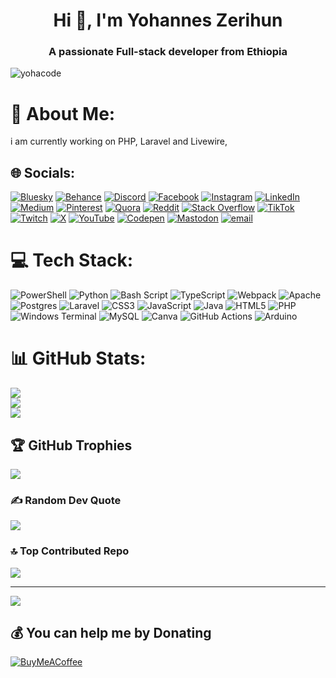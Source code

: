 <h1 align="center">Hi 👋, I'm Yohannes Zerihun</h1>
<h3 align="center">A passionate Full-stack developer from Ethiopia</h3>

<p align="left"> <img src="https://komarev.com/ghpvc/?username=yohacode&label=Profile%20views&color=0e75b6&style=flat" alt="yohacode" /> </p>

# 💫 About Me:
i am currently working on PHP, Laravel  and Livewire,


## 🌐 Socials:
[![Bluesky](https://img.shields.io/badge/bluesky-0285FF?style=for-the-badge&logo=bluesky&logoColor=%23FFFFFF)](https://bsky.app/profile/@yohacodes) [![Behance](https://img.shields.io/badge/Behance-1769ff?logo=behance&logoColor=white)](https://behance.net/yohacodes) [![Discord](https://img.shields.io/badge/Discord-%237289DA.svg?logo=discord&logoColor=white)](https://discord.gg/yohacodes) [![Facebook](https://img.shields.io/badge/Facebook-%231877F2.svg?logo=Facebook&logoColor=white)](https://facebook.com/yohacodes) [![Instagram](https://img.shields.io/badge/Instagram-%23E4405F.svg?logo=Instagram&logoColor=white)](https://instagram.com/yohacodes) [![LinkedIn](https://img.shields.io/badge/LinkedIn-%230077B5.svg?logo=linkedin&logoColor=white)](https://linkedin.com/in/yohacodes) [![Medium](https://img.shields.io/badge/Medium-12100E?logo=medium&logoColor=white)](https://medium.com/@yohacodes) [![Pinterest](https://img.shields.io/badge/Pinterest-%23E60023.svg?logo=Pinterest&logoColor=white)](https://pinterest.com/yohacodes) [![Quora](https://img.shields.io/badge/Quora-%23B92B27.svg?logo=Quora&logoColor=white)](https://quora.com/profile/yohacodes) [![Reddit](https://img.shields.io/badge/Reddit-%23FF4500.svg?logo=Reddit&logoColor=white)](https://reddit.com/user/yohacodes) [![Stack Overflow](https://img.shields.io/badge/-Stackoverflow-FE7A16?logo=stack-overflow&logoColor=white)](https://stackoverflow.com/users/yohacodes) [![TikTok](https://img.shields.io/badge/TikTok-%23000000.svg?logo=TikTok&logoColor=white)](https://tiktok.com/@yohacodes) [![Twitch](https://img.shields.io/badge/Twitch-%239146FF.svg?logo=Twitch&logoColor=white)](https://twitch.tv/yohacodes) [![X](https://img.shields.io/badge/X-black.svg?logo=X&logoColor=white)](https://x.com/yohacodes) [![YouTube](https://img.shields.io/badge/YouTube-%23FF0000.svg?logo=YouTube&logoColor=white)](https://youtube.com/@yohacodes) [![Codepen](https://img.shields.io/badge/Codepen-000000?logo=codepen&logoColor=white)](https://codepen.io/yohacodes) [![Mastodon](https://img.shields.io/badge/-MASTODON-%232B90D9?logo=mastodon&logoColor=white)](https://mastodon.social/@yohacodes) [![email](https://img.shields.io/badge/Email-D14836?logo=gmail&logoColor=white)](mailto:yohapa.49@gmail.com) 

# 💻 Tech Stack:
![PowerShell](https://img.shields.io/badge/PowerShell-%235391FE.svg?style=for-the-badge&logo=powershell&logoColor=white) ![Python](https://img.shields.io/badge/python-3670A0?style=for-the-badge&logo=python&logoColor=ffdd54) ![Bash Script](https://img.shields.io/badge/bash_script-%23121011.svg?style=for-the-badge&logo=gnu-bash&logoColor=white) ![TypeScript](https://img.shields.io/badge/typescript-%23007ACC.svg?style=for-the-badge&logo=typescript&logoColor=white) ![Webpack](https://img.shields.io/badge/webpack-%238DD6F9.svg?style=for-the-badge&logo=webpack&logoColor=black) ![Apache](https://img.shields.io/badge/apache-%23D42029.svg?style=for-the-badge&logo=apache&logoColor=white) ![Postgres](https://img.shields.io/badge/postgres-%23316192.svg?style=for-the-badge&logo=postgresql&logoColor=white) ![Laravel](https://img.shields.io/badge/laravel-%23FF2D20.svg?style=for-the-badge&logo=laravel&logoColor=white) ![CSS3](https://img.shields.io/badge/css3-%231572B6.svg?style=for-the-badge&logo=css3&logoColor=white) ![JavaScript](https://img.shields.io/badge/javascript-%23323330.svg?style=for-the-badge&logo=javascript&logoColor=%23F7DF1E) ![Java](https://img.shields.io/badge/java-%23ED8B00.svg?style=for-the-badge&logo=openjdk&logoColor=white) ![HTML5](https://img.shields.io/badge/html5-%23E34F26.svg?style=for-the-badge&logo=html5&logoColor=white) ![PHP](https://img.shields.io/badge/php-%23777BB4.svg?style=for-the-badge&logo=php&logoColor=white) ![Windows Terminal](https://img.shields.io/badge/Windows%20Terminal-%234D4D4D.svg?style=for-the-badge&logo=windows-terminal&logoColor=white) ![MySQL](https://img.shields.io/badge/mysql-4479A1.svg?style=for-the-badge&logo=mysql&logoColor=white) ![Canva](https://img.shields.io/badge/Canva-%2300C4CC.svg?style=for-the-badge&logo=Canva&logoColor=white) ![GitHub Actions](https://img.shields.io/badge/github%20actions-%232671E5.svg?style=for-the-badge&logo=githubactions&logoColor=white) ![Arduino](https://img.shields.io/badge/-Arduino-00979D?style=for-the-badge&logo=Arduino&logoColor=white)
# 📊 GitHub Stats:
![](https://github-readme-stats.vercel.app/api?username=yohacode&theme=dark&hide_border=false&include_all_commits=false&count_private=false)<br/>
![](https://nirzak-streak-stats.vercel.app/?user=yohacode&theme=dark&hide_border=false)<br/>
![](https://github-readme-stats.vercel.app/api/top-langs/?username=yohacode&theme=dark&hide_border=false&include_all_commits=false&count_private=false&layout=compact)

## 🏆 GitHub Trophies
![](https://github-profile-trophy.vercel.app/?username=yohacode&theme=radical&no-frame=false&no-bg=true&margin-w=4)

### ✍️ Random Dev Quote
![](https://quotes-github-readme.vercel.app/api?type=horizontal&theme=radical)

### 🔝 Top Contributed Repo
![](https://github-contributor-stats.vercel.app/api?username=yohacode&limit=5&theme=dark&combine_all_yearly_contributions=true)

---
[![](https://visitcount.itsvg.in/api?id=yohacode&icon=2&color=0)](https://visitcount.itsvg.in)

  ## 💰 You can help me by Donating
  [![BuyMeACoffee](https://img.shields.io/badge/Buy%20Me%20a%20Coffee-ffdd00?style=for-the-badge&logo=buy-me-a-coffee&logoColor=black)](https://buymeacoffee.com/yohacodes) 

  
<!-- Proudly created with GPRM ( https://gprm.itsvg.in ) -->
